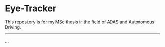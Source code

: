 # Eye-Tracker
This repository is for my MSc thesis in the field of ADAS and Autonomous Driving.
___
...

